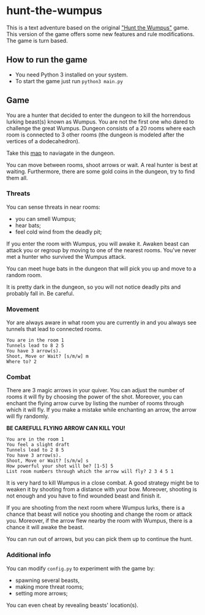 # hunt-the-wumpus

This is a text adventure based on the original ["Hunt the Wumpus"](https://en.wikipedia.org/wiki/Hunt_the_Wumpus) game. This version of the game offers some new features and rule modifications. The game is turn based.

## How to run the game

- You need Python 3 installed on your system.
- To start the game just run `python3 main.py`

## Game

You are a hunter that decided to enter the dungeon to kill the horrendous lurking beast(s) known as Wumpus. You are not the first one who dared to challenge the great Wumpus. Dungeon consists of a 20 rooms where each room is connected to 3 other rooms (the dungeon is modeled after the vertices of a dodecahedron).

Take this [map](https://upload.wikimedia.org/wikipedia/commons/thumb/2/2e/Hunt_the_Wumpus_map.svg/1024px-Hunt_the_Wumpus_map.svg.png) to naviagate in the dungeon.

You can move between rooms, shoot arrows or wait. A real hunter is best at waiting.
Furthermore, there are some gold coins in the dungeon, try to find them all.

### Threats

You can sense threats in near rooms:
- you can smell Wumpus;
- hear bats;
- feel cold wind from the deadly pit;

If you enter the room with Wumpus, you will awake it. Awaken beast can attack you or regroup by moving to one of the nearest rooms. You've never met a hunter who survived the Wumpus attack.

You can meet huge bats in the dungeon that will pick you up and move to a random room.

It is pretty dark in the dungeon, so you will not notice deadly pits and probably fall in. Be careful.

### Movement

Yor are always aware in what room you are currently in and you always see tunnels that lead to connected rooms.

```
You are in the room 1
Tunnels lead to 8 2 5 
You have 3 arrow(s).
Shoot, Move or Wait? [s/m/w] m
Where to? 2
```

### Combat

There are 3 magic arrows in your quiver. 
You can adjust the number of rooms it will fly by choosing the power of the shot.
Moreover, you can enchant the flying arrow curve by listing the number of rooms through which it will fly. If you make a mistake while enchanting an arrow, the arrow will fly randomly.

 **BE CAREFULL FLYING ARROW CAN KILL YOU!**

```
You are in the room 1
You feel a slight draft
Tunnels lead to 2 8 5 
You have 3 arrow(s).
Shoot, Move or Wait? [s/m/w] s
How powerful your shot will be? [1-5] 5
List room numbers through which the arrow will fly? 2 3 4 5 1
```

It is very hard to kill Wumpus in a close combat. A good strategy might be to weaken it by shooting from a distance with your bow. Moreover, shooting is not enough and you have to find wounded beast and finish it.

If you are shooting from the next room where Wumpus lurks, there is a chance that beast will notice you shooting and change the room or attack you.
Moreover, if the arrow flew nearby the room with Wumpus, there is a chance it will awake the beast.

You can run out of arrows, but you can pick them up to continue the hunt.

### Additional info

You can modify `config.py` to experiment with the game by:
- spawning several beasts,
- making more threat rooms;
- setting more arrows;

You can even cheat by revealing beasts' location(s).
